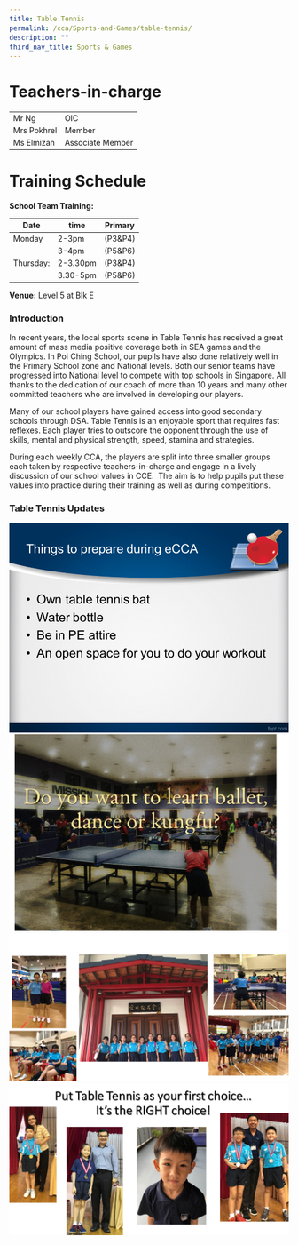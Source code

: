 ```yaml
---
title: Table Tennis
permalink: /cca/Sports-and-Games/table-tennis/
description: ""
third_nav_title: Sports & Games
---
```

# Teachers-in-charge

| | |
| -------- |  -------- |
| Mr Ng |  OIC |
|Mrs Pokhrel | Member |
|Ms Elmizah | Associate Member |

# Training Schedule

**School Team Training:**

|Date| time | Primary| 
|-----|----|------|
|Monday|2-3pm |(P3&P4)|
||3-4pm |(P5&P6)|
|Thursday:|2-3.30pm |(P3&P4)|
||3.30-5pm |(P5&P6)|

**Venue:**
Level 5 at Blk E


### Introduction

In recent years, the local sports scene in Table Tennis has received a great amount of mass media positive coverage both in SEA games and the Olympics. In Poi Ching School, our pupils have also done relatively well in the Primary School zone and National levels. Both our senior teams have progressed into National level to compete with top schools in Singapore. All thanks to the dedication of our coach of more than 10 years and many other committed teachers who are involved in developing our players.

Many of our school players have gained access into good secondary schools through DSA. Table Tennis is an enjoyable sport that requires fast reflexes. Each player tries to outscore the opponent through the use of skills, mental and physical strength, speed, stamina and strategies.

During each weekly CCA, the players are split into three smaller groups each taken by respective teachers-in-charge and engage in a lively discussion of our school values in CCE.  The aim is to help pupils put these values into practice during their training as well as during competitions.


### Table Tennis Updates
![](/images/Slide2.png)
![](/images/etennis01.jpg)
![](/images/etennis02.jpg)
![](/images/etennis04.jpg)